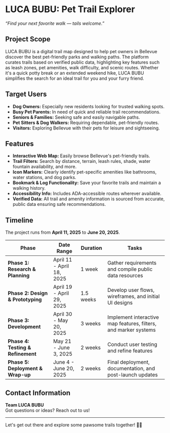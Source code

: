 # LUCA BUBU: Pet Trail Explorer

*“Find your next favorite walk — tails welcome.”*

## Project Scope
LUCA BUBU is a digital trail map designed to help pet owners in Bellevue discover the best pet-friendly parks and walking paths. The platform curates trails based on verified public data, highlighting key features such as leash zones, pet amenities, walk difficulty, and scenic routes. Whether it's a quick potty break or an extended weekend hike, LUCA BUBU simplifies the search for an ideal trail for you and your furry friend.

## Target Users
- **Dog Owners:** Especially new residents looking for trusted walking spots.
- **Busy Pet Parents:** In need of quick and reliable trail recommendations.
- **Seniors & Families:** Seeking safe and easily navigable paths.
- **Pet Sitters & Dog Walkers:** Requiring dependable, pet-friendly routes.
- **Visitors:** Exploring Bellevue with their pets for leisure and sightseeing.

## Features
- **Interactive Web Map:** Easily browse Bellevue's pet-friendly trails.
- **Trail Filters:** Search by distance, terrain, leash rules, shade, water fountain availability, and more.
- **Icon Markers:** Clearly identify pet-specific amenities like bathrooms, water stations, and dog parks.
- **Bookmark & Log Functionality:** Save your favorite trails and maintain a walking history.
- **Accessibility Info:** Includes ADA-accessible routes wherever available.
- **Verified Data:** All trail and amenity information is sourced from accurate, public data ensuring safe recommendations.

## Timeline
The project runs from **April 11, 2025** to **June 20, 2025**.

| Phase                            | Date Range                 | Duration   | Tasks                                                             |
| -------------------------------- | -------------------------- | ---------- | ----------------------------------------------------------------- |
| **Phase 1: Research & Planning** | April 11 - April 18, 2025  | 1 week     | Gather requirements and compile public data resources             |
| **Phase 2: Design & Prototyping**| April 19 - April 29, 2025  | 1.5 weeks  | Develop user flows, wireframes, and initial UI designs              |
| **Phase 3: Development**         | April 30 - May 20, 2025    | 3 weeks    | Implement interactive map features, filters, and marker systems     |
| **Phase 4: Testing & Refinement**| May 21 - June 3, 2025      | 2 weeks    | Conduct user testing and refine features                          |
| **Phase 5: Deployment & Wrap-up**| June 4 - June 20, 2025     | 2 weeks    | Final deployment, documentation, and post-launch updates           |

## Contact Information
**Team LUCA BUBU**  
Got questions or ideas? Reach out to us!

---

Let's get out there and explore some pawsome trails together! 🐾✨
